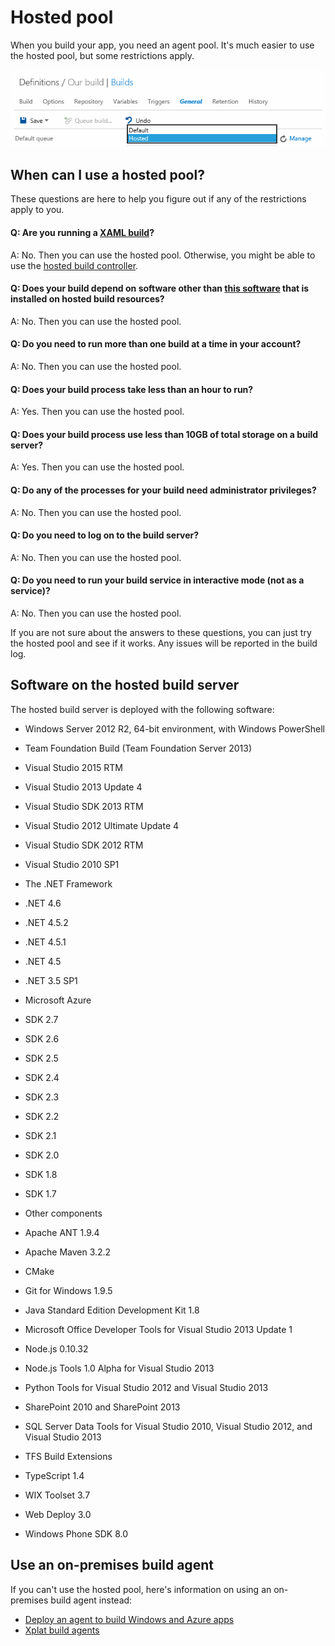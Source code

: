 
# Hosted pool


When you build your app, you need an agent pool. It's much easier to use the hosted pool, but some restrictions apply.



![Choose a queue connected to the hosted pool](./media/hosted-agent-pool/hosted-build-queue-selected-in-build-definition.png)


## When can I use a hosted pool?


These questions are here to help you figure out if any of the restrictions apply to you.


#### Q: Are you running a [XAML build](https://msdn.microsoft.com/en-us/library/ms181709%28v=vs.120%29.aspx)?


A: No. Then you can use the hosted pool. Otherwise, you might be able to use the [hosted build controller](https://www.visualstudio.com/get-started/build/hosted-build-controller-vs).


#### Q: Does your build depend on software other than [this software](https://www.visualstudio.com/get-started/build/hosted-agent-pool#software) that is installed on hosted build resources?


A: No. Then you can use the hosted pool.


#### Q: Do you need to run more than one build at a time in your account?


A: No. Then you can use the hosted pool.


#### Q: Does your build process take less than an hour to run?


A: Yes. Then you can use the hosted pool.


#### Q: Does your build process use less than 10GB of total storage on a build server?


A: Yes. Then you can use the hosted pool.


#### Q: Do any of the processes for your build need administrator privileges?


A: No. Then you can use the hosted pool.


#### Q: Do you need to log on to the build server?


A: No. Then you can use the hosted pool.


#### Q: Do you need to run your build service in interactive mode (not as a service)?


A: No. Then you can use the hosted pool.


If you are not sure about the answers to these questions, you can just try the hosted pool and see if it works. Any issues will be reported in the build log.






## Software on the hosted build server


The hosted build server is deployed with the following software:


- Windows Server 2012 R2, 64-bit environment, with Windows PowerShell
- Team Foundation Build (Team Foundation Server 2013)
- Visual Studio 2015 RTM
- Visual Studio 2013 Update 4
- Visual Studio SDK 2013 RTM
- Visual Studio 2012 Ultimate Update 4
- Visual Studio SDK 2012 RTM
- Visual Studio 2010 SP1
- The .NET Framework


 - .NET 4.6
 - .NET 4.5.2
 - .NET 4.5.1
 - .NET 4.5
 - .NET 3.5 SP1
- Microsoft Azure


 - SDK 2.7
 - SDK 2.6
 - SDK 2.5
 - SDK 2.4
 - SDK 2.3
 - SDK 2.2
 - SDK 2.1
 - SDK 2.0
 - SDK 1.8
 - SDK 1.7
- Other components


 - Apache ANT 1.9.4
 - Apache Maven 3.2.2
 - CMake
 - Git for Windows 1.9.5
 - Java Standard Edition Development Kit 1.8
 - Microsoft Office Developer Tools for Visual Studio 2013 Update 1
 - Node.js 0.10.32
 - Node.js Tools 1.0 Alpha for Visual Studio 2013
 - Python Tools for Visual Studio 2012 and Visual Studio 2013
 - SharePoint 2010 and SharePoint 2013
 - SQL Server Data Tools for Visual Studio 2010, Visual Studio 2012, and Visual Studio 2013
 - TFS Build Extensions
 - TypeScript 1.4
 - WIX Toolset 3.7
 - Web Deploy 3.0
 - Windows Phone SDK 8.0

## Use an on-premises build agent


If you can't use the hosted pool, here's information on using an on-premises build agent instead:


- [Deploy an agent to build Windows and Azure apps](https://msdn.microsoft.com/Library/vs/alm/Build/agents/windows)
- [Xplat build agents](https://msdn.microsoft.com/en-us/Library/vs/alm/Build/agents/xplat)
